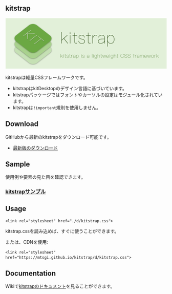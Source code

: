 ## kitstrap

![](docs/banner.png "kitstrap")

kitstrapは軽量CSSフレームワークです。
- kitstrapはkitDesktopのデザイン言語に基づいています。
- kitstrapパッケージではフォントやカーソルの設定はモジュール化されています。
- kitstrapは`!important`規則を使用しません。

## Download
GitHubから最新のkitstrapをダウンロード可能です。
- [最新版のダウンロード](https://github.com/mtsgi/kitstrap/archive/master.zip)

## Sample

使用例や要素の見た目を確認できます。

### [kitstrapサンプル](https://mtsgi.github.io/kitstrap/docs/sample.html)

## Usage
```
<link rel="stylesheet" href="./d/kitstrap.css">
```

kitstrap.cssを読み込めば、すぐに使うことができます。

または、CDNを使用:
```
<link rel="stylesheet" href="https://mtsgi.github.io/kitstrap/d/kitstrap.css">
```

## Documentation

Wikiで[kitstrapのドキュメント](https://github.com/mtsgi/kitstrap/wiki)を見ることができます。